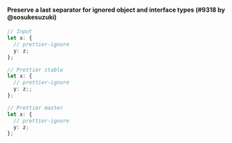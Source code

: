 #### Preserve a last separator for ignored object and interface types (#9318 by @sosukesuzuki)

```ts
// Input
let x: {
  // prettier-ignore
  y: z;
};

// Prettier stable
let x: {
  // prettier-ignore
  y: z;;
};

// Prettier master
let x: {
  // prettier-ignore
  y: z;
};
```
